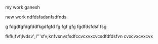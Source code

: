 my work ganesh

new work
ndfdsfadsnfsdfnds

g
fdgdfgfdgfddfkgdfgfd
fg
fgf
gfg
fgdfdsfdsf
fsg

fkfk;fvf;lvdsv';l'''sfv;knfvsnvsfsdfccvcxvxcvcsdfdfdsfvn
cvxcvxcvxcvx
